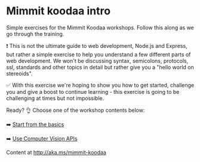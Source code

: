 # Mimmit koodaa intro

Simple exercises for the Mimmit Koodaa workshops. Follow this along as we go through the training.

:exclamation: This is not the ultimate guide to web development, Node.js and Express, but rather a simple exercise to help you understand a few different parts of web development. We won't be discussing syntax, semicolons, protocols, ssl, standards and other topics in detail but rather give you a "hello world on stereoids".

:white_check_mark: With this exercise we're hoping to show you how to get started, challenge you and give a boost to continue learning - this exercise is going to be challenging at times but not impossible.

Ready? :ok_hand: 
Choose one of the workshop contents below:

:arrow_right: [Start from the basics](https://github.com/DrazenDodik/mimmitkoodaa/blob/master/mimmitkoodaa-intro/README.md)

:arrow_right: [Use Computer Vision APIs](https://github.com/DrazenDodik/mimmitkoodaa/blob/master/mimmitkoodaa-computervision/README.md)

Content at http://aka.ms/mimmit-koodaa
